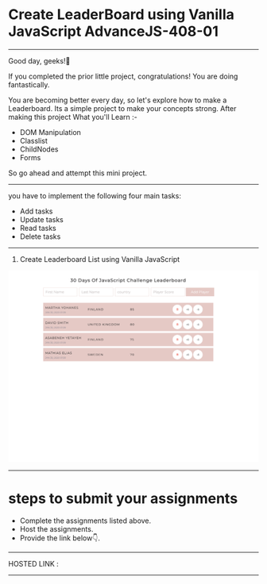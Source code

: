 # Create LeaderBoard using Vanilla JavaScript AdvanceJS-408-01

<hr>

Good day, geeks!👋

If you completed the prior little project, congratulations! You are doing fantastically.

You are becoming better every day, so let's explore how to make a Leaderboard. Its a simple project to make your concepts strong.
After making this project What you'll Learn :-

 - DOM Manipulation
 - Classlist
 - ChildNodes
 - Forms

 So go ahead and attempt this mini project.

<hr>

you have to implement the following four main tasks:

- Add tasks
- Update tasks
- Read tasks
- Delete tasks

<hr>

1. Create Leaderboard List using Vanilla JavaScript


![](./image/dom_mini_project_leaderboard_day_8.1.gif)

<hr>

# steps to submit your assignments

- Complete the assignments listed above.
- Host the assignments.
- Provide the link below👇.

<hr>

HOSTED LINK :  

<hr>

